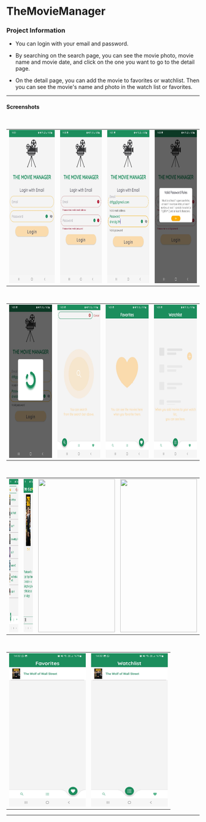 # TheMovieManager

### Project Information

- You can login with your email and password.

- By searching on the search page, you can see the movie photo, movie name and movie date, and click on the one you want to go to the detail page.

- On the detail page, you can add the movie to favorites or watchlist. Then you can see the movie's name and photo in the watch list or favorites.

------------
#### Screenshots
 <br />
<table>
  <tr>
    <td><img src="login1.jpeg" width="216" height="400"></td>
    <td><img src="login2.jpeg" width="200" height="400"></td>
    <td><img src="login3.jpeg" width="200" height="400"></td>
      <td><img src="login4.jpeg" width="200" height="400"></td>
  </tr>
 </table>
 
 <br />

<table>
  <tr>
  <td><img src="loading.jpeg" width="200" height="400"></td>
    <td><img src="search.jpeg" width="200" height="400"></td>
    <td><img src="favorites.jpeg" width="200" height="400"></td>
    <td><img src="watchlist.jpeg" width="200" height="400"></td>
  </tr>
 </table>
 
 <br />

<table>
 
  <tr>
    <td><img src="search2.jpeg" width="200" height="400"></td>
    <td><img src="details.jpeg" width="200" height="400"></td>
    <td><img src="addedfavindetails.jpeg" width="200" height="400"></td>
    <td><img src="addedfavandwathlistindetails.jpeg" width="200" height="400"></td>
  </tr>
 </table>
 
 <br />

<table>
 
  <tr>
    <td><img src="favorites2.jpeg" width="200" height="400"></td>
    <td><img src="watchlist2.jpeg" width="200" height="400"></td>
  </tr>
 </table>

------------

